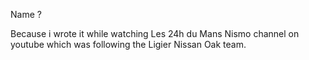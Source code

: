 Name ?

Because i wrote it while watching Les 24h du Mans Nismo channel on youtube which was following the Ligier Nissan Oak team.
